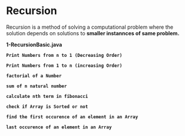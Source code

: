# Recursion

Recursion is a method of solving a computational problem where the solution depends on solutions to <b>smaller instannces of same problem.<b>

1-RecursionBasic.java

    Print Numbers from n to 1 (Decreasing Order)

    Print Numbers from 1 to n (increasing Order)

    factorial of a Number

    sum of n natural number

    calculate nth term in fibonacci

    check if Array is Sorted or not

    find the first occurence of an element in an Array

    last occurence of an element in an Array
